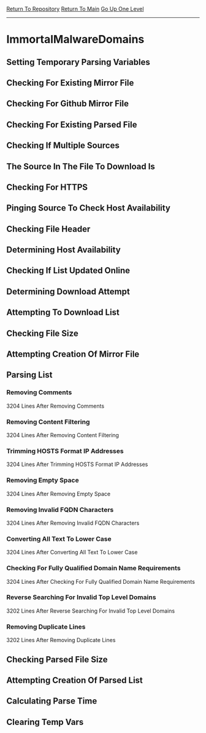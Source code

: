 [Return To Repository](https://github.com/deathbybandaid/piholeparser/)
[Return To Main](https://github.com/deathbybandaid/piholeparser/blob/master/RecentRunLogs/Mainlog.md)
[Go Up One Level](https://github.com/deathbybandaid/piholeparser/blob/master/RecentRunLogs/TopLevelScripts/30-Processing-External-Blacklists.md)
____________________________________
# ImmortalMalwareDomains
## Setting Temporary Parsing Variables
## Checking For Existing Mirror File
## Checking For Github Mirror File
## Checking For Existing Parsed File
## Checking If Multiple Sources
## The Source In The File To Download Is
## Checking For HTTPS
## Pinging Source To Check Host Availability
## Checking File Header
## Determining Host Availability
## Checking If List Updated Online
## Determining Download Attempt
## Attempting To Download List
## Checking File Size
## Attempting Creation Of Mirror File
## Parsing List
### Removing Comments
3204 Lines After Removing Comments
### Removing Content Filtering
3204 Lines After Removing Content Filtering
### Trimming HOSTS Format IP Addresses
3204 Lines After Trimming HOSTS Format IP Addresses
### Removing Empty Space
3204 Lines After Removing Empty Space
### Removing Invalid FQDN Characters
3204 Lines After Removing Invalid FQDN Characters
### Converting All Text To Lower Case
3204 Lines After Converting All Text To Lower Case
### Checking For Fully Qualified Domain Name Requirements
3204 Lines After Checking For Fully Qualified Domain Name Requirements
### Reverse Searching For Invalid Top Level Domains
3202 Lines After Reverse Searching For Invalid Top Level Domains
### Removing Duplicate Lines
3202 Lines After Removing Duplicate Lines
## Checking Parsed File Size
## Attempting Creation Of Parsed List
## Calculating Parse Time
## Clearing Temp Vars
